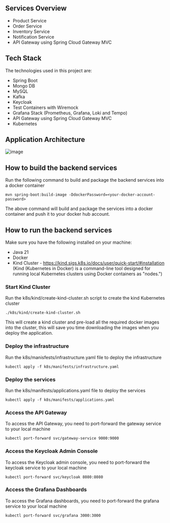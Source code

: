 ## Services Overview

- Product Service
- Order Service
- Inventory Service
- Notification Service
- API Gateway using Spring Cloud Gateway MVC

## Tech Stack

The technologies used in this project are:

- Spring Boot
- Mongo DB
- MySQL
- Kafka
- Keycloak
- Test Containers with Wiremock
- Grafana Stack (Prometheus, Grafana, Loki and Tempo)
- API Gateway using Spring Cloud Gateway MVC
- Kubernetes


## Application Architecture
![image](https://github.com/user-attachments/assets/d4ef38bd-8ae5-4cc7-9ac5-7a8e5ec3c969)


## How to build the backend services

Run the following command to build and package the backend services into a docker container

```shell
mvn spring-boot:build-image -DdockerPassword=<your-docker-account-password>
```

The above command will build and package the services into a docker container and push it to your docker hub account.

## How to run the backend services

Make sure you have the following installed on your machine:

- Java 21
- Docker
- Kind Cluster - https://kind.sigs.k8s.io/docs/user/quick-start/#installation
(Kind (Kubernetes in Docker) is a command-line tool designed for running local Kubernetes clusters using Docker containers as "nodes.")

### Start Kind Cluster
    
Run the k8s/kind/create-kind-cluster.sh script to create the kind Kubernetes cluster

```shell
./k8s/kind/create-kind-cluster.sh
```
This will create a kind cluster and pre-load all the required docker images into the cluster, this will save you time downloading the images when you deploy the application.

### Deploy the infrastructure

Run the k8s/manisfests/infrastructure.yaml file to deploy the infrastructure

```shell
kubectl apply -f k8s/manifests/infrastructure.yaml
```

### Deploy the services

Run the k8s/manifests/applications.yaml file to deploy the services

```shell
kubectl apply -f k8s/manifests/applications.yaml
```

### Access the API Gateway

To access the API Gateway, you need to port-forward the gateway service to your local machine

```shell
kubectl port-forward svc/gateway-service 9000:9000
```

### Access the Keycloak Admin Console
To access the Keycloak admin console, you need to port-forward the keycloak service to your local machine

```shell
kubectl port-forward svc/keycloak 8080:8080
```

### Access the Grafana Dashboards
To access the Grafana dashboards, you need to port-forward the grafana service to your local machine

```shell
kubectl port-forward svc/grafana 3000:3000
```
